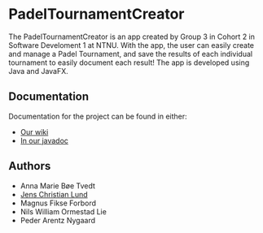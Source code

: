 # PadelTournamentCreator
The PadelTournamentCreator is an app created by Group 3 in Cohort 2 in Software Develoment 1 at NTNU. 
With the app, the user can easily create and manage a Padel Tournament, and save the results of
each individual tournament to easily document each result!
The app is developed using Java and JavaFX.

## Documentation 
Documentation for the project can be found in either:
- [Our wiki](https://gitlab.stud.idi.ntnu.no/jenscl/idatt_1002_k203/-/wikis/home)
- [In our javadoc](https://jenscl.pages.stud.idi.ntnu.no/idatt_1002_k203/edu.ntnu.k2g3.idatt1002.Controllers/module-summary.html)
## Authors

- Anna Marie Bøe Tvedt
- [Jens Christian Lund](https://gitlab.stud.idi.ntnu.no/jenscl)
- Magnus Fikse Forbord
- Nils William Ormestad Lie
- Peder Arentz Nygaard
